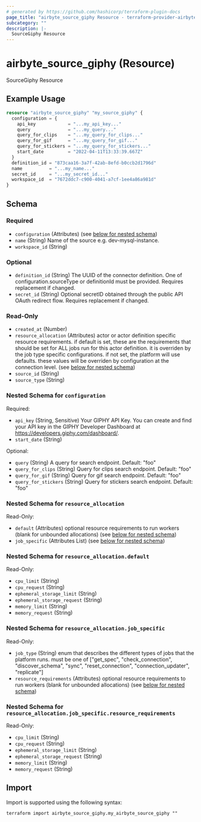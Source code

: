```yaml
---
# generated by https://github.com/hashicorp/terraform-plugin-docs
page_title: "airbyte_source_giphy Resource - terraform-provider-airbyte"
subcategory: ""
description: |-
  SourceGiphy Resource
---
```


# airbyte_source_giphy (Resource)

SourceGiphy Resource

## Example Usage

```terraform
resource "airbyte_source_giphy" "my_source_giphy" {
  configuration = {
    api_key            = "...my_api_key..."
    query              = "...my_query..."
    query_for_clips    = "...my_query_for_clips..."
    query_for_gif      = "...my_query_for_gif..."
    query_for_stickers = "...my_query_for_stickers..."
    start_date         = "2022-04-11T13:33:39.667Z"
  }
  definition_id = "873caa16-3a7f-42ab-8efd-b0ccb2d1796d"
  name          = "...my_name..."
  secret_id     = "...my_secret_id..."
  workspace_id  = "7672ddc7-c900-4041-a7cf-1ee4a86a981d"
}
```

<!-- schema generated by tfplugindocs -->
## Schema

### Required

- `configuration` (Attributes) (see [below for nested schema](#nestedatt--configuration))
- `name` (String) Name of the source e.g. dev-mysql-instance.
- `workspace_id` (String)

### Optional

- `definition_id` (String) The UUID of the connector definition. One of configuration.sourceType or definitionId must be provided. Requires replacement if changed.
- `secret_id` (String) Optional secretID obtained through the public API OAuth redirect flow. Requires replacement if changed.

### Read-Only

- `created_at` (Number)
- `resource_allocation` (Attributes) actor or actor definition specific resource requirements. if default is set, these are the requirements that should be set for ALL jobs run for this actor definition. it is overriden by the job type specific configurations. if not set, the platform will use defaults. these values will be overriden by configuration at the connection level. (see [below for nested schema](#nestedatt--resource_allocation))
- `source_id` (String)
- `source_type` (String)

<a id="nestedatt--configuration"></a>
### Nested Schema for `configuration`

Required:

- `api_key` (String, Sensitive) Your GIPHY API Key. You can create and find your API key in the GIPHY Developer Dashboard at https://developers.giphy.com/dashboard/.
- `start_date` (String)

Optional:

- `query` (String) A query for search endpoint. Default: "foo"
- `query_for_clips` (String) Query for clips search endpoint. Default: "foo"
- `query_for_gif` (String) Query for gif search endpoint. Default: "foo"
- `query_for_stickers` (String) Query for stickers search endpoint. Default: "foo"


<a id="nestedatt--resource_allocation"></a>
### Nested Schema for `resource_allocation`

Read-Only:

- `default` (Attributes) optional resource requirements to run workers (blank for unbounded allocations) (see [below for nested schema](#nestedatt--resource_allocation--default))
- `job_specific` (Attributes List) (see [below for nested schema](#nestedatt--resource_allocation--job_specific))

<a id="nestedatt--resource_allocation--default"></a>
### Nested Schema for `resource_allocation.default`

Read-Only:

- `cpu_limit` (String)
- `cpu_request` (String)
- `ephemeral_storage_limit` (String)
- `ephemeral_storage_request` (String)
- `memory_limit` (String)
- `memory_request` (String)


<a id="nestedatt--resource_allocation--job_specific"></a>
### Nested Schema for `resource_allocation.job_specific`

Read-Only:

- `job_type` (String) enum that describes the different types of jobs that the platform runs. must be one of ["get_spec", "check_connection", "discover_schema", "sync", "reset_connection", "connection_updater", "replicate"]
- `resource_requirements` (Attributes) optional resource requirements to run workers (blank for unbounded allocations) (see [below for nested schema](#nestedatt--resource_allocation--job_specific--resource_requirements))

<a id="nestedatt--resource_allocation--job_specific--resource_requirements"></a>
### Nested Schema for `resource_allocation.job_specific.resource_requirements`

Read-Only:

- `cpu_limit` (String)
- `cpu_request` (String)
- `ephemeral_storage_limit` (String)
- `ephemeral_storage_request` (String)
- `memory_limit` (String)
- `memory_request` (String)

## Import

Import is supported using the following syntax:

```shell
terraform import airbyte_source_giphy.my_airbyte_source_giphy ""
```
